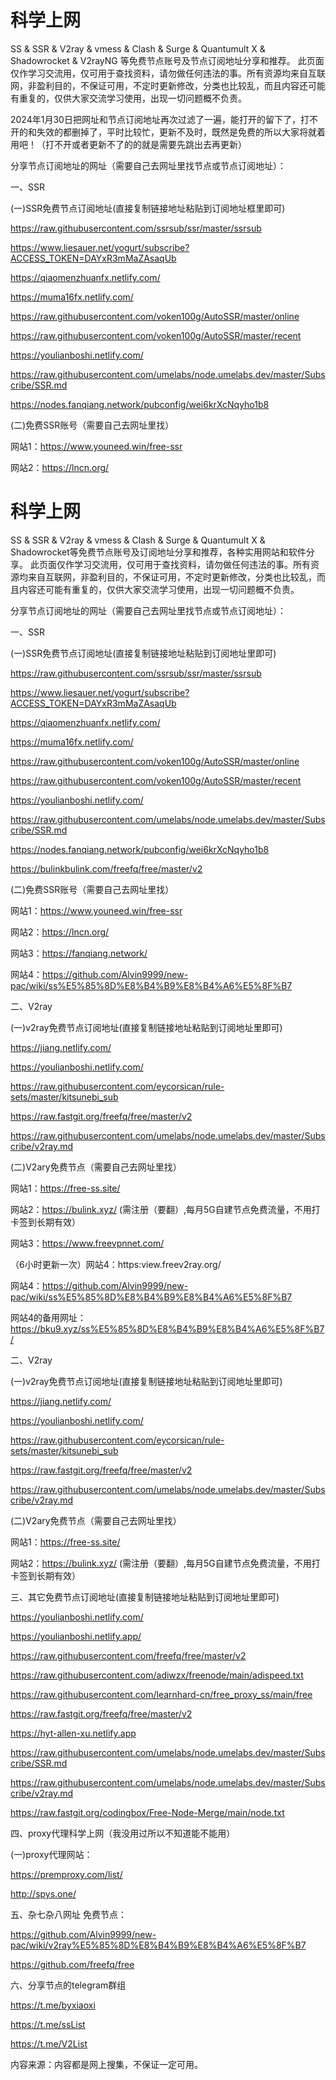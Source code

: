 # 科学上网
SS & SSR & V2ray & vmess & Clash & Surge & Quantumult X & Shadowrocket & V2rayNG 等免费节点账号及节点订阅地址分享和推荐。 此页面仅作学习交流用，仅可用于查找资料，请勿做任何违法的事。所有资源均来自互联网，非盈利目的，不保证可用，不定时更新修改，分类也比较乱，而且内容还可能有重复的，仅供大家交流学习使用，出现一切问题概不负责。

2024年1月30日把网址和节点订阅地址再次过滤了一遍，能打开的留下了，打不开的和失效的都删掉了，平时比较忙，更新不及时，既然是免费的所以大家将就着用吧！（打不开或者更新不了的的就是需要先跳出去再更新）

分享节点订阅地址的网址（需要自己去网址里找节点或节点订阅地址）：

一、SSR

(一)SSR免费节点订阅地址(直接复制链接地址粘贴到订阅地址框里即可)

https://raw.githubusercontent.com/ssrsub/ssr/master/ssrsub

https://www.liesauer.net/yogurt/subscribe?ACCESS_TOKEN=DAYxR3mMaZAsaqUb

https://qiaomenzhuanfx.netlify.com/

https://muma16fx.netlify.com/

https://raw.githubusercontent.com/voken100g/AutoSSR/master/online

https://raw.githubusercontent.com/voken100g/AutoSSR/master/recent

https://youlianboshi.netlify.com/

https://raw.githubusercontent.com/umelabs/node.umelabs.dev/master/Subscribe/SSR.md

https://nodes.fanqiang.network/pubconfig/wei6krXcNqyho1b8

(二)免费SSR账号（需要自己去网址里找）

网站1：https://www.youneed.win/free-ssr

网站2：https://lncn.org/

# 科学上网
SS & SSR & V2ray & vmess & Clash & Surge & Quantumult X & Shadowrocket等免费节点账号及订阅地址分享和推荐，各种实用网站和软件分享。 此页面仅作学习交流用，仅可用于查找资料，请勿做任何违法的事。所有资源均来自互联网，非盈利目的，不保证可用，不定时更新修改，分类也比较乱，而且内容还可能有重复的，仅供大家交流学习使用，出现一切问题概不负责。




分享节点订阅地址的网址（需要自己去网址里找节点或节点订阅地址）：


一、SSR

(一)SSR免费节点订阅地址(直接复制链接地址粘贴到订阅地址里即可)

https://raw.githubusercontent.com/ssrsub/ssr/master/ssrsub


https://www.liesauer.net/yogurt/subscribe?ACCESS_TOKEN=DAYxR3mMaZAsaqUb


https://qiaomenzhuanfx.netlify.com/


https://muma16fx.netlify.com/


https://raw.githubusercontent.com/voken100g/AutoSSR/master/online


https://raw.githubusercontent.com/voken100g/AutoSSR/master/recent


https://youlianboshi.netlify.com/


https://raw.githubusercontent.com/umelabs/node.umelabs.dev/master/Subscribe/SSR.md


https://nodes.fanqiang.network/pubconfig/wei6krXcNqyho1b8

https://bulinkbulink.com/freefq/free/master/v2


(二)免费SSR账号（需要自己去网址里找）


网站1：https://www.youneed.win/free-ssr


网站2：https://lncn.org/


网站3：https://fanqiang.network/   


网站4：https://github.com/Alvin9999/new-pac/wiki/ss%E5%85%8D%E8%B4%B9%E8%B4%A6%E5%8F%B7


二、V2ray


(一)v2ray免费节点订阅地址(直接复制链接地址粘贴到订阅地址里即可)


https://jiang.netlify.com/


https://youlianboshi.netlify.com/


https://raw.githubusercontent.com/eycorsican/rule-sets/master/kitsunebi_sub


https://raw.fastgit.org/freefq/free/master/v2


https://raw.githubusercontent.com/umelabs/node.umelabs.dev/master/Subscribe/v2ray.md



(二)V2ary免费节点（需要自己去网址里找）

网站1：https://free-ss.site/

网站2：https://bulink.xyz/  (需注册（要翻）,每月5G自建节点免费流量，不用打卡签到长期有效）

网站3：https://www.freevpnnet.com/

（6小时更新一次）网站4：https:view.freev2ray.org/

网站4：https://github.com/Alvin9999/new-pac/wiki/ss%E5%85%8D%E8%B4%B9%E8%B4%A6%E5%8F%B7

网站4的备用网址：https://bku9.xyz/ss%E5%85%8D%E8%B4%B9%E8%B4%A6%E5%8F%B7/


二、V2ray

(一)v2ray免费节点订阅地址(直接复制链接地址粘贴到订阅地址里即可)

https://jiang.netlify.com/

https://youlianboshi.netlify.com/

https://raw.githubusercontent.com/eycorsican/rule-sets/master/kitsunebi_sub

https://raw.fastgit.org/freefq/free/master/v2

https://raw.githubusercontent.com/umelabs/node.umelabs.dev/master/Subscribe/v2ray.md


(二)V2ary免费节点（需要自己去网址里找）

网站1：https://free-ss.site/

网站2：https://bulink.xyz/  (需注册（要翻）,每月5G自建节点免费流量，不用打卡签到长期有效）



三、其它免费节点订阅地址(直接复制链接地址粘贴到订阅地址里即可)

https://youlianboshi.netlify.com/

https://youlianboshi.netlify.app/

https://raw.githubusercontent.com/freefq/free/master/v2

https://raw.githubusercontent.com/adiwzx/freenode/main/adispeed.txt

https://raw.githubusercontent.com/learnhard-cn/free_proxy_ss/main/free

https://raw.fastgit.org/freefq/free/master/v2

https://hyt-allen-xu.netlify.app

https://raw.githubusercontent.com/umelabs/node.umelabs.dev/master/Subscribe/SSR.md

https://raw.githubusercontent.com/umelabs/node.umelabs.dev/master/Subscribe/v2ray.md

https://raw.fastgit.org/codingbox/Free-Node-Merge/main/node.txt


四、proxy代理科学上网（我没用过所以不知道能不能用）

(一)proxy代理网站：

https://premproxy.com/list/

http://spys.one/


五、杂七杂八网址
免费节点：

https://github.com/Alvin9999/new-pac/wiki/v2ray%E5%85%8D%E8%B4%B9%E8%B4%A6%E5%8F%B7

https://github.com/freefq/free


六、分享节点的telegram群组

https://t.me/byxiaoxi

https://t.me/ssList

https://t.me/V2List


内容来源：内容都是网上搜集，不保证一定可用。











